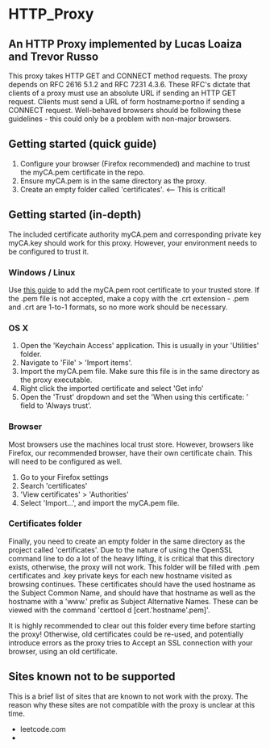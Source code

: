 # HTTP_Proxy

## An HTTP Proxy implemented by Lucas Loaiza and Trevor Russo

This proxy takes HTTP GET and CONNECT method requests. The proxy depends on RFC 2616 5.1.2 and RFC 7231 4.3.6. These RFC's dictate that clients of a proxy must use an absolute URL if sending an HTTP GET request. Clients must send a URL of form hostname:portno if sending a CONNECT request. Well-behaved browsers should be following these guidelines - this could only be a problem with non-major browsers.

## Getting started (quick guide)
1. Configure your browser (Firefox recommended) and machine to trust the myCA.pem certificate in the repo.
2. Ensure myCA.pem is in the same directory as the proxy.
3. Create an empty folder called 'certificates'. <-- This is critical!

## Getting started (in-depth)

The included certificate authority myCA.pem and corresponding private key myCA.key should work for this proxy. However, your environment needs to be configured to trust it.

### Windows / Linux
Use [this guide](https://thomas-leister.de/en/how-to-import-ca-root-certificate/) to add the myCA.pem root certificate to your trusted store. If the .pem file is not accepted, make a copy with the .crt extension - .pem and .crt are 1-to-1 formats, so no more work should be necessary.

### OS X
1. Open the 'Keychain Access' application. This is usually in your 'Utilities' folder.
2. Navigate to 'File' > 'Import items'.
3. Import the myCA.pem file. Make sure this file is in the same directory as the proxy executable.
4. Right click the imported certificate and select 'Get info'
5. Open the 'Trust' dropdown and set the 'When using this certificate: ' field to 'Always trust'.

### Browser
Most browsers use the machines local trust store. However, browsers like Firefox, our recommended browser, have their own certificate chain. This will need to be configured as well.
1. Go to your Firefox settings
2. Search 'certificates'
3. 'View certificates' > 'Authorities'
4. Select 'Import...', and import the myCA.pem file.

### Certificates folder
Finally, you need to create an empty folder in the same directory as the project called 'certificates'. Due to the nature of using the OpenSSL command line to do a lot of the heavy lifting, it is critical that this directory exists, otherwise, the proxy will not work. This folder will be filled with .pem certificates and .key private keys for each new hostname visited as browsing continues. These certificates should have the used hostname as the Subject Common Name, and should have that hostname as well as the hostname with a 'www.' prefix as Subject Alternative Names. These can be viewed with the command 'certtool d [cert.'hostname'.pem]'.

It is highly recommended to clear out this folder every time before starting the proxy! Otherwise, old certificates could be re-used, and potentially introduce errors as the proxy tries to Accept an SSL connection with your browser, using an old certificate.

## Sites known not to be supported
This is a brief list of sites that are known to not work with the proxy. The reason why these sites are not compatible with the proxy is unclear at this time.

* leetcode.com
*
